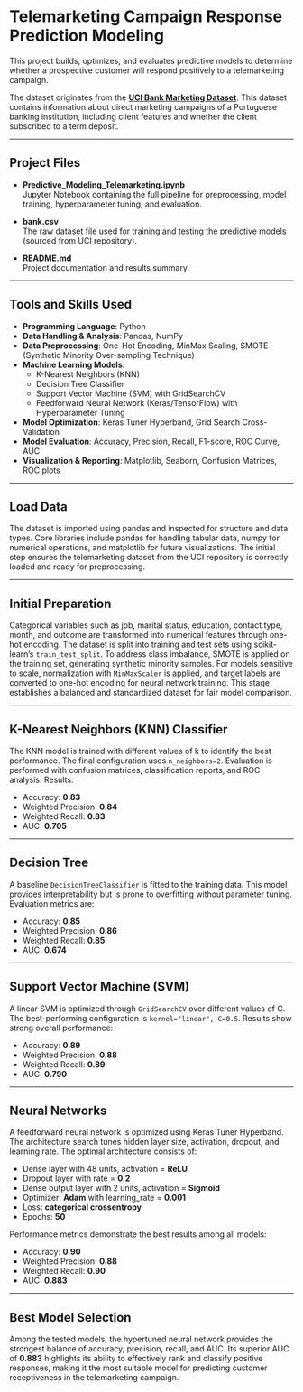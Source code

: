 # Telemarketing Campaign Response Prediction Modeling

This project builds, optimizes, and evaluates predictive models to determine whether a prospective customer will respond positively to a telemarketing campaign.  

The dataset originates from the **[UCI Bank Marketing Dataset](https://archive.ics.uci.edu/dataset/222/bank+marketing)**. This dataset contains information about direct marketing campaigns of a Portuguese banking institution, including client features and whether the client subscribed to a term deposit.

---

## Project Files

- **Predictive_Modeling_Telemarketing.ipynb**  
  Jupyter Notebook containing the full pipeline for preprocessing, model training, hyperparameter tuning, and evaluation.

- **bank.csv**  
  The raw dataset file used for training and testing the predictive models (sourced from UCI repository).

- **README.md**  
  Project documentation and results summary.

---

## Tools and Skills Used

- **Programming Language**: Python  
- **Data Handling & Analysis**: Pandas, NumPy  
- **Data Preprocessing**: One-Hot Encoding, MinMax Scaling, SMOTE (Synthetic Minority Over-sampling Technique)  
- **Machine Learning Models**:  
  - K-Nearest Neighbors (KNN)  
  - Decision Tree Classifier  
  - Support Vector Machine (SVM) with GridSearchCV  
  - Feedforward Neural Network (Keras/TensorFlow) with Hyperparameter Tuning  
- **Model Optimization**: Keras Tuner Hyperband, Grid Search Cross-Validation  
- **Model Evaluation**: Accuracy, Precision, Recall, F1-score, ROC Curve, AUC  
- **Visualization & Reporting**: Matplotlib, Seaborn, Confusion Matrices, ROC plots  

---

## Load Data
The dataset is imported using pandas and inspected for structure and data types. Core libraries include pandas for handling tabular data, numpy for numerical operations, and matplotlib for future visualizations. The initial step ensures the telemarketing dataset from the UCI repository is correctly loaded and ready for preprocessing.

---

## Initial Preparation
Categorical variables such as job, marital status, education, contact type, month, and outcome are transformed into numerical features through one-hot encoding. The dataset is split into training and test sets using scikit-learn’s `train_test_split`. To address class imbalance, SMOTE is applied on the training set, generating synthetic minority samples. For models sensitive to scale, normalization with `MinMaxScaler` is applied, and target labels are converted to one-hot encoding for neural network training. This stage establishes a balanced and standardized dataset for fair model comparison.

---

## K-Nearest Neighbors (KNN) Classifier
The KNN model is trained with different values of k to identify the best performance. The final configuration uses `n_neighbors=2`. Evaluation is performed with confusion matrices, classification reports, and ROC analysis. Results:

- Accuracy: **0.83**  
- Weighted Precision: **0.84**  
- Weighted Recall: **0.83**  
- AUC: **0.705**

---

## Decision Tree
A baseline `DecisionTreeClassifier` is fitted to the training data. This model provides interpretability but is prone to overfitting without parameter tuning. Evaluation metrics are:

- Accuracy: **0.85**  
- Weighted Precision: **0.86**  
- Weighted Recall: **0.85**  
- AUC: **0.674**

---

## Support Vector Machine (SVM)
A linear SVM is optimized through `GridSearchCV` over different values of C. The best-performing configuration is `kernel="linear", C=0.5`. Results show strong overall performance:

- Accuracy: **0.89**  
- Weighted Precision: **0.88**  
- Weighted Recall: **0.89**  
- AUC: **0.790**

---

## Neural Networks
A feedforward neural network is optimized using Keras Tuner Hyperband. The architecture search tunes hidden layer size, activation, dropout, and learning rate. The optimal architecture consists of:

- Dense layer with 48 units, activation = **ReLU**  
- Dropout layer with rate = **0.2**  
- Dense output layer with 2 units, activation = **Sigmoid**  
- Optimizer: **Adam** with learning_rate = **0.001**  
- Loss: **categorical crossentropy**  
- Epochs: **50**

Performance metrics demonstrate the best results among all models:

- Accuracy: **0.90**  
- Weighted Precision: **0.88**  
- Weighted Recall: **0.90**  
- AUC: **0.883**

---

## Best Model Selection
Among the tested models, the hypertuned neural network provides the strongest balance of accuracy, precision, recall, and AUC. Its superior AUC of **0.883** highlights its ability to effectively rank and classify positive responses, making it the most suitable model for predicting customer receptiveness in the telemarketing campaign.
